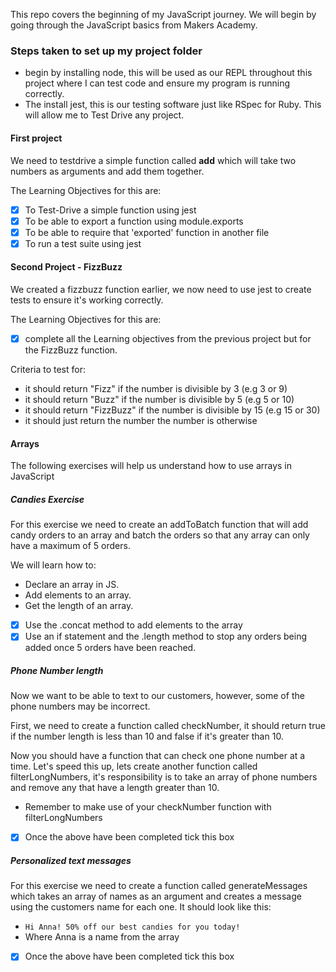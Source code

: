 This repo covers the beginning of my JavaScript journey. We will begin by going through the JavaScript basics from Makers Academy. 

### Steps taken to set up my project folder
- begin by installing node, this will be used as our REPL throughout this project where I can test code and ensure my program is running correctly.
- The install jest, this is our testing software just like RSpec for Ruby. This will allow me to Test Drive any project.

#### First project
We need to testdrive a simple function called **add** which will take two numbers as arguments and add them together.

The Learning Objectives for this are:
  - [x] To Test-Drive a simple function using jest
  - [x] To be able to export a function using module.exports
  - [x] To be able to require that 'exported' function in another file
  - [x] To run a test suite using jest

#### Second Project - FizzBuzz
We created a fizzbuzz function earlier, we now need to use jest to create tests to ensure it's working correctly.

The Learning Objectives for this are:
  - [x] complete all the Learning objectives from the previous project but for the FizzBuzz function.

  Criteria to test for:
  - it should return "Fizz" if the number is divisible by 3 (e.g 3 or 9)
  - it should return "Buzz" if the number is divisible by 5 (e.g 5 or 10)
  - it should return "FizzBuzz" if the number is divisible by 15 (e.g 15 or 30)
  - it should just return the number the number is otherwise

#### Arrays
The following exercises will help us understand how to use arrays in JavaScript

##### Candies Exercise
For this exercise we need to create an addToBatch function that will add candy orders to an array and batch the orders so that any array can only have a maximum of 5 orders.

We will learn how to:
  - Declare an array in JS.
  - Add elements to an array.
  - Get the length of an array.

- [x] Use the .concat method to add elements to the array
- [x] Use an if statement and the .length method to stop any orders being added once 5 orders have been reached. 

##### Phone Number length
Now we want to be able to text to our customers, however, some of the phone numbers may be incorrect. 

First, we need to create a function called checkNumber, it should return true if the number length is less than 10 and false if it's greater than 10.

Now you should have a function that can check one phone number at a time. Let's speed this up, lets create another function called filterLongNumbers, it's responsibility is to take an array of phone numbers and remove any that have a length greater than 10.
  - Remember to make use of your checkNumber function with filterLongNumbers

- [x] Once the above have been completed tick this box

##### Personalized text messages
For this exercise we need to create a function called generateMessages which takes an array of names as an argument and creates a message using the customers name for each one. It should look like this:
  - ``Hi Anna! 50% off our best candies for you today!``
  - Where Anna is a name from the array

- [x] Once the above have been completed tick this box
